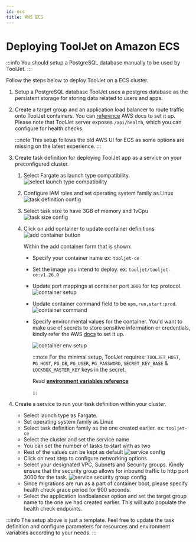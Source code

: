 ```yaml
---
id: ecs
title: AWS ECS
---
```


# Deploying ToolJet on Amazon ECS

:::info
You should setup a PostgreSQL database manually to be used by ToolJet.
:::

Follow the steps below to deploy ToolJet on a ECS cluster.

1.  Setup a PostgreSQL database
    ToolJet uses a postgres database as the persistent storage for storing data related to users and apps.

2.  Create a target group and an application load balancer to route traffic onto ToolJet containers.
    You can [reference](https://docs.aws.amazon.com/AmazonECS/latest/userguide/create-application-load-balancer.html) AWS docs to set it up. Please note that ToolJet server exposes `/api/health`, which you can configure for health checks.

    :::note
    This setup follows the old AWS UI for ECS as some options are missing on the latest experience.
    :::

3.  Create task definition for deploying ToolJet app as a service on your preconfigured cluster.

    1.  Select Fargate as launch type compatibility.
        <img className="screenshot-full" src="/img/setup/ecs/launch-type-compatibility.png" alt="select launch type compatibility" />

    2.  Configure IAM roles and set operating system family as Linux
        <img className="screenshot-full" src="/img/setup/ecs/task-definition-config.png" alt="task definition config" />

    3.  Select task size to have 3GB of memory and 1vCpu
        <img className="screenshot-full" src="/img/setup/ecs/task-size.png" alt="task size config" />

    4.  Click on add container to update container definitions
        <img className="screenshot-full" src="/img/setup/ecs/add-container-button.png" alt="add container button" />

        Within the add container form that is shown:

        - Specify your container name ex: `tooljet-ce`
        - Set the image you intend to deploy. ex: `tooljet/tooljet-ce:v1.26.0`
        - Update port mappings at container port `3000` for tcp protocol.
          <img className="screenshot-full" src="/img/setup/ecs/container-setup.png" alt="container setup" />

        - Update container command field to be `npm,run,start:prod`.
          <img className="screenshot-full" src="/img/setup/ecs/container-command.png" alt="container command" />

        - Specify environmental values for the container. You'd want to make use of secrets to store sensitive information or credentials, kindly refer the AWS [docs](https://docs.aws.amazon.com/AmazonECS/latest/developerguide/specifying-sensitive-data-secrets.html) to set it up.

           <img className="screenshot-full" src="/img/setup/ecs/container-env-setup.png" alt="container env setup" />

          :::note
          For the minimal setup, ToolJet requires:
          `TOOLJET_HOST`, `PG_HOST`, `PG_DB`, `PG_USER`, `PG_PASSWORD`, `SECRET_KEY_BASE` & `LOCKBOX_MASTER_KEY` keys in the secret.

          Read **[environment variables reference](/docs/setup/env-vars)**

          :::

4.  Create a service to run your task definition within your cluster.
    - Select launch type as Fargate.
    - Set operating system family as Linux
    - Select task definition family as the one created earlier. ex: `tooljet-ce`
    - Select the cluster and set the service name
    - You can set the number of tasks to start with as two
    - Rest of the values can be kept as default
      <img className="screenshot-full" src="/img/setup/ecs/service-config.png" alt="service config" />
    - Click on next step to configure networking options
    - Select your designated VPC, Subnets and Security groups. Kindly ensure that the security group allows for inbound traffic to http port 3000 for the task.
      <img className="screenshot-full" src="/img/setup/ecs/service-security-group-config.png" alt="service security group config" />
    - Since migrations are run as a part of container boot, please specify health check grace period for 900 seconds.
    - Select the application loadbalancer option and set the target group name to the one we had created earlier. This will auto populate the health check endpoints.

:::info
The setup above is just a template. Feel free to update the task definition and configure parameters for resources and environment variables according to your needs.
:::

